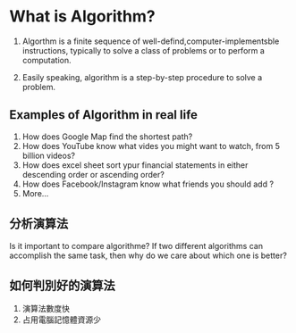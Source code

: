 # What is Algorithm? 
1. Algorthm is a finite sequence of well-defind,computer-implementsble instructions, typically to solve a class of problems or to perform a computation.

2. Easily speaking, algorithm is a step-by-step procedure to solve a problem.

## Examples of Algorithm in real life
1. How does Google Map find the shortest path?
2. How does YouTube know what vides you might want to watch, from 5 billion videos?
3. How does excel sheet sort ypur financial statements in either descending order or ascending order?
4. How does Facebook/Instagram know what friends you should add ?
5. More...

## 分析演算法
Is it important to compare algorithme?
If two different algorithms can accomplish the same task, then why do we care about which one is better?


## 如何判別好的演算法
1. 演算法數度快
2. 占用電腦記憶體資源少